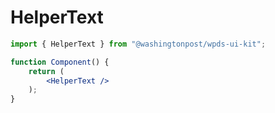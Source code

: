 # HelperText

```jsx
import { HelperText } from "@washingtonpost/wpds-ui-kit";

function Component() {
	return (
		<HelperText />
	);
}
```
